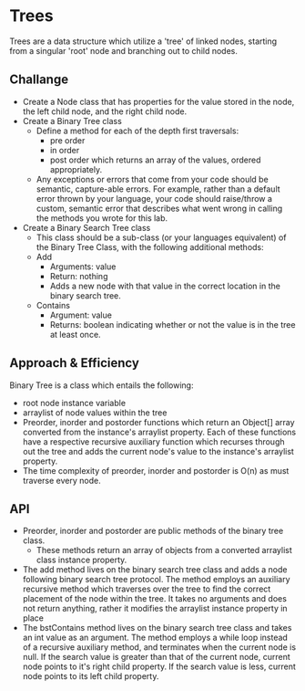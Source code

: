 # Trees
Trees are a data structure which utilize a 'tree' of linked nodes, starting from a singular 'root' node and branching out to child nodes.

## Challange
- Create a Node class that has properties for the value stored in the node, the left child node, and the right child node.
- Create a Binary Tree class
  - Define a method for each of the depth first traversals:
    - pre order
    - in order
    - post order which returns an array of the values, ordered appropriately.
  - Any exceptions or errors that come from your code should be semantic, capture-able errors. For example, rather than a default error thrown by your language, your code should raise/throw a custom, semantic error that describes what went wrong in calling the methods you wrote for this lab.
- Create a Binary Search Tree class
  - This class should be a sub-class (or your languages equivalent) of the Binary Tree Class, with the following additional methods:
  - Add
    - Arguments: value
    - Return: nothing
    - Adds a new node with that value in the correct location in the binary search tree.
  - Contains
    - Argument: value
    - Returns: boolean indicating whether or not the value is in the tree at least once.
## Approach & Efficiency
Binary Tree is a class which entails the following:
- root node instance variable
- arraylist of node values within the tree
- Preorder, inorder and postorder functions which return an Object[] array converted from the instance's arraylist property. Each of these functions have a respective recursive auxiliary function which recurses through out the tree and adds the current node's value to the instance's arraylist property.
- The time complexity of preorder, inorder and postorder is O(n) as must traverse every node.

## API
- Preorder, inorder and postorder are public methods of the binary tree class.
  - These methods return an array of objects from a converted arraylist class instance property.
- The add method lives on the binary search tree class and adds a node following binary search tree protocol. The method employs an auxiliary recursive method which traverses over the tree to find the correct placement of the node within the tree. It takes no arguments and does not return anything, rather it modifies the arraylist instance property in place
- The bstContains method lives on the binary search tree class and takes an int value as an argument. The method employs a while loop instead of a recursive auxiliary method, and terminates when the current node is null. If the search value is greater than that of the current node, current node points to it's right child property. If the search value is less, current node points to its left child property.
